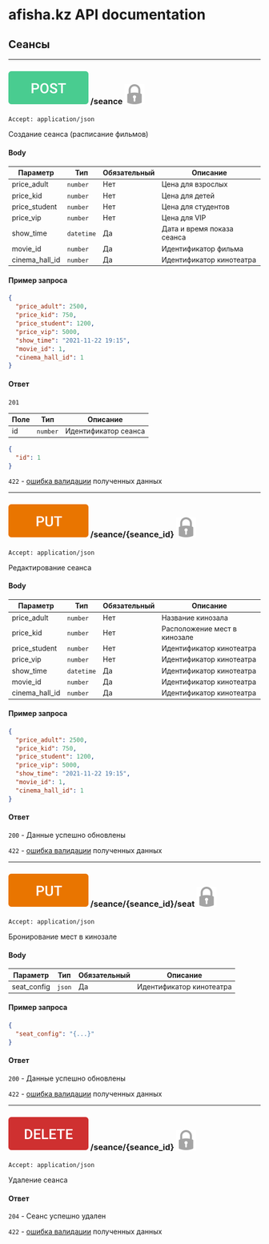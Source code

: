 # afisha.kz API documentation
## Сеансы

---

### ![](images/post.svg) /seance [![](images/lock.svg)](auth.md#авторизация)
`Accept: application/json`

Создание сеанса (расписание фильмов)

#### Body

| Параметр | Тип | Обязательный | Описание |
| ------ | ------ | ------ | ------ |
| price_adult | `number` | Нет | Цена для взрослых |
| price_kid | `number` | Нет | Цена для детей |
| price_student | `number` | Нет | Цена для студентов |
| price_vip | `number` | Нет | Цена для VIP |
| show_time | `datetime` | Да | Дата и время показа сеанса |
| movie_id | `number` | Да | Идентификатор фильма |
| cinema_hall_id | `number` | Да | Идентификатор кинотеатра |

#### Пример запроса

```json
{
  "price_adult": 2500,
  "price_kid": 750,
  "price_student": 1200,
  "price_vip": 5000,
  "show_time": "2021-11-22 19:15",
  "movie_id": 1,
  "cinema_hall_id": 1
}
```

#### Ответ

`201`

| Поле | Тип | Описание | 
| ------ | ------ | ------ | 
| id | `number` | Идентификатор сеанса |

```json
{
  "id": 1
}
```

`422` - [ошибка валидации](errors.md#ошибка-валидации-данных) полученных данных

---

### ![](images/put.svg) /seance/{seance_id} [![](images/lock.svg)](auth.md#авторизация)
`Accept: application/json`

Редактирование сеанса

#### Body

| Параметр | Тип | Обязательный | Описание |
| ------ | ------ | ------ | ------ |
| price_adult | `number` | Нет | Название кинозала |
| price_kid | `number` | Нет | Расположение мест в кинозале |
| price_student | `number` | Нет | Идентификатор кинотеатра |
| price_vip | `number` | Нет | Идентификатор кинотеатра |
| show_time | `datetime` | Да | Идентификатор кинотеатра |
| movie_id | `number` | Да | Идентификатор кинотеатра |
| cinema_hall_id | `number` | Да | Идентификатор кинотеатра |

#### Пример запроса

```json
{
  "price_adult": 2500,
  "price_kid": 750,
  "price_student": 1200,
  "price_vip": 5000,
  "show_time": "2021-11-22 19:15",
  "movie_id": 1,
  "cinema_hall_id": 1
}
```

#### Ответ

`200` - Данные успешно обновлены

`422` - [ошибка валидации](errors.md#ошибка-валидации-данных) полученных данных

---

### ![](images/put.svg) /seance/{seance_id}/seat [![](images/lock.svg)](auth.md#авторизация)
`Accept: application/json`

Бронирование мест в кинозале

#### Body

| Параметр | Тип | Обязательный | Описание |
| ------ | ------ | ------ | ------ |
| seat_config | `json` | Да | Идентификатор кинотеатра |

#### Пример запроса

```json
{
  "seat_config": "{...}"
}
```

#### Ответ

`200` - Данные успешно обновлены

`422` - [ошибка валидации](errors.md#ошибка-валидации-данных) полученных данных

---

### ![](images/delete.svg) /seance/{seance_id} [![](images/lock.svg)](auth.md#авторизация)
`Accept: application/json`

Удаление сеанса

#### Ответ

`204` - Сеанс успешно удален

`422` - [ошибка валидации](errors.md#ошибка-валидации-данных) полученных данных
